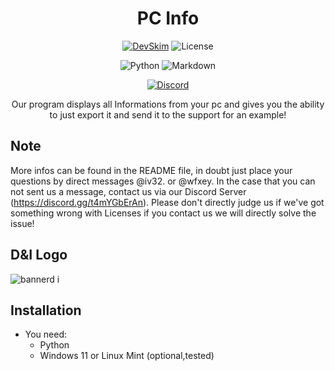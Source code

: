 <div align="center">

# PC Info

[![DevSkim](https://github.com/wfxey/PC-Info/actions/workflows/devskim.yml/badge.svg)](https://github.com/wfxey/PC-Info/actions/workflows/devskim.yml) ![License](https://img.shields.io/github/license/wfxey/PC-Info.svg)

![Python](https://img.shields.io/badge/python-3670A0?style=for-the-badge&logo=python&logoColor=ffdd54) ![Markdown](https://img.shields.io/badge/markdown-%23000000.svg?style=for-the-badge&logo=markdown&logoColor=white)

[![Discord](https://img.shields.io/badge/Discord-5865F2?style=flat&logo=discord&logoColor=white)](https://discord.gg/rfrMnA4XCc)

Our program displays all Informations from your pc and gives you the ability to just export it and send it to the support for an example!

</div>

## Note

More infos can be found in the README file, in doubt just place your questions by direct messages @iv32. or @wfxey. In the case that you can not sent us a message, contact us via our Discord Server (https://discord.gg/t4mYGbErAn).
Please don't directly judge us if we've got something wrong with Licenses if you contact us we will directly solve the issue!

## D&I Logo

![bannerd i](https://github.com/Ivole32/Mc-Server-Builder/assets/158351052/1ddbd9ff-9783-42d2-9e31-a1f3a1a0b768)

## Installation

- You need:
    - Python
    - Windows 11 or Linux Mint (optional,tested)
